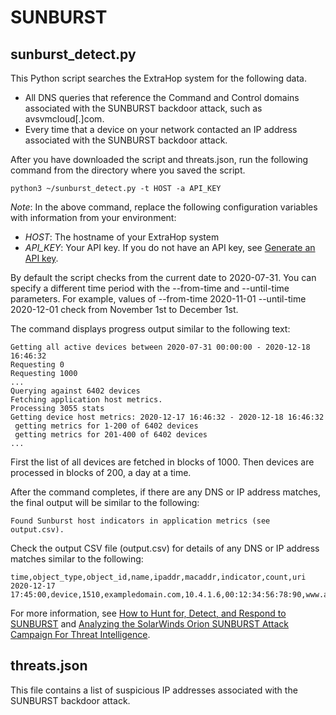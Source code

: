 # SUNBURST

## sunburst_detect.py

This Python script searches the ExtraHop system for the following data.
* All DNS queries that reference the Command and Control domains associated with the SUNBURST backdoor attack, such as avsvmcloud[.]com.
* Every time that a device on your network contacted an IP address associated with the SUNBURST backdoor attack.

After you have downloaded the script and threats.json, run the following command from the directory where you saved the script.

```
python3 ~/sunburst_detect.py -t HOST -a API_KEY
```

*Note*: In the above command, replace the following configuration variables with information from your environment:

* *HOST*: The hostname of your ExtraHop system
* *API_KEY*: Your API key. If you do not have an API key, see [Generate an API key](https://docs.extrahop.com/current/rest-api-guide/#generate-an-api-key).

By default the script checks from the current date to 2020-07-31. You can specify a different time period with the --from-time and --until-time parameters. For example, values of --from-time 2020-11-01 --until-time 2020-12-01 check from November 1st to December 1st.

The command displays progress output similar to the following text:

```
Getting all active devices between 2020-07-31 00:00:00 - 2020-12-18 16:46:32
Requesting 0
Requesting 1000
...
Querying against 6402 devices
Fetching application host metrics.
Processing 3055 stats
Getting device host metrics: 2020-12-17 16:46:32 - 2020-12-18 16:46:32
 getting metrics for 1-200 of 6402 devices
 getting metrics for 201-400 of 6402 devices
...
```

First the list of all devices are fetched in blocks of 1000. Then devices are processed in blocks of 200, a day at a time.

After the command completes, if there are any DNS or IP address matches, the final output will be similar to the following:

```
Found Sunburst host indicators in application metrics (see output.csv).
```

Check the output CSV file (output.csv) for details of any DNS or IP address matches similar to the following:

```
time,object_type,object_id,name,ipaddr,macaddr,indicator,count,uri
2020-12-17 17:45:00,device,1510,exampledomain.com,10.4.1.6,00:12:34:56:78:90,www.avsvmcloud.com,2,
```

For more information, see [How to Hunt for, Detect, and Respond to SUNBURST](https://www.extrahop.com/company/blog/2020/detect-and-respond-to-sunburst/) and
[Analyzing the SolarWinds Orion SUNBURST Attack Campaign For Threat Intelligence](https://www.extrahop.com/company/blog/2020/analyzing-sunburst/).

## threats.json

This file contains a list of suspicious IP addresses associated with the SUNBURST backdoor attack.
